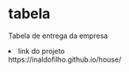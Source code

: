 # tabela
<p> Tabela de entrega da empresa</p>
<li>link do projeto</li>
https://inaldofilho.github.io/house/
